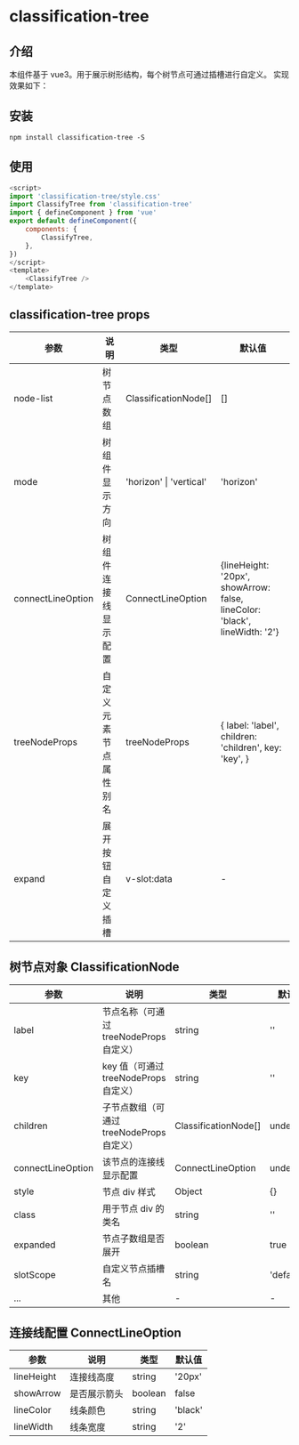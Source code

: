 # classification-tree

## 介绍

本组件基于 vue3。用于展示树形结构，每个树节点可通过插槽进行自定义。
实现效果如下：

## 安装

```node
npm install classification-tree -S
```

## 使用

```javascript
<script>
import 'classification-tree/style.css'
import ClassifyTree from 'classification-tree'
import { defineComponent } from 'vue'
export default defineComponent({
	components: {
		ClassifyTree,
	},
})
</script>
<template>
	<ClassifyTree />
</template>
```

## classification-tree props

| 参数              | 说明                   | 类型                    | 默认值                                                                     |
| ----------------- | ---------------------- | ----------------------- | -------------------------------------------------------------------------- |
| node-list         | 树节点数组             | ClassificationNode[]    | []                                                                         |
| mode              | 树组件显示方向         | 'horizon' \| 'vertical' | 'horizon'                                                                  |
| connectLineOption | 树组件连接线显示配置   | ConnectLineOption       | {lineHeight: '20px', showArrow: false, lineColor: 'black', lineWidth: '2'} |
| treeNodeProps     | 自定义元素节点属性别名 | treeNodeProps           | { label: 'label', children: 'children', key: 'key', }                      |
| expand            | 展开按钮自定义插槽     | v-slot:data             | -                                                                          |

## 树节点对象 ClassificationNode

| 参数              | 说明                                      | 类型                 | 默认值    |
| ----------------- | ----------------------------------------- | -------------------- | --------- |
| label             | 节点名称（可通过 treeNodeProps 自定义）   | string               | ''        |
| key               | key 值（可通过 treeNodeProps 自定义）     | string               | ''        |
| children          | 子节点数组（可通过 treeNodeProps 自定义） | ClassificationNode[] | undefined |
| connectLineOption | 该节点的连接线显示配置                    | ConnectLineOption    | undefined |
| style             | 节点 div 样式                             | Object               | {}        |
| class             | 用于节点 div 的类名                       | string               | ''        |
| expanded          | 节点子数组是否展开                        | boolean              | true      |
| slotScope         | 自定义节点插槽名                          | string               | 'default' |
| ...               | 其他                                      | -                    | -         |

## 连接线配置 ConnectLineOption

| 参数       | 说明         | 类型    | 默认值  |
| ---------- | ------------ | ------- | ------- |
| lineHeight | 连接线高度   | string  | '20px'  |
| showArrow  | 是否展示箭头 | boolean | false   |
| lineColor  | 线条颜色     | string  | 'black' |
| lineWidth  | 线条宽度     | string  | '2'     |
